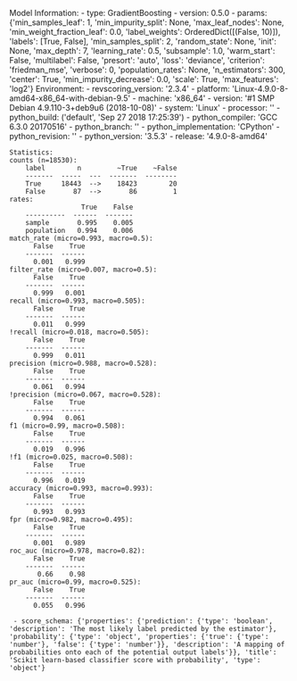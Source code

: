 Model Information:
	 - type: GradientBoosting
	 - version: 0.5.0
	 - params: {'min_samples_leaf': 1, 'min_impurity_split': None, 'max_leaf_nodes': None, 'min_weight_fraction_leaf': 0.0, 'label_weights': OrderedDict([(False, 10)]), 'labels': [True, False], 'min_samples_split': 2, 'random_state': None, 'init': None, 'max_depth': 7, 'learning_rate': 0.5, 'subsample': 1.0, 'warm_start': False, 'multilabel': False, 'presort': 'auto', 'loss': 'deviance', 'criterion': 'friedman_mse', 'verbose': 0, 'population_rates': None, 'n_estimators': 300, 'center': True, 'min_impurity_decrease': 0.0, 'scale': True, 'max_features': 'log2'}
	Environment:
	 - revscoring_version: '2.3.4'
	 - platform: 'Linux-4.9.0-8-amd64-x86_64-with-debian-9.5'
	 - machine: 'x86_64'
	 - version: '#1 SMP Debian 4.9.110-3+deb9u6 (2018-10-08)'
	 - system: 'Linux'
	 - processor: ''
	 - python_build: ('default', 'Sep 27 2018 17:25:39')
	 - python_compiler: 'GCC 6.3.0 20170516'
	 - python_branch: ''
	 - python_implementation: 'CPython'
	 - python_revision: ''
	 - python_version: '3.5.3'
	 - release: '4.9.0-8-amd64'
	
	Statistics:
	counts (n=18530):
		label        n         ~True    ~False
		-------  -----  ---  -------  --------
		True     18443  -->    18423        20
		False       87  -->       86         1
	rates:
		              True    False
		----------  ------  -------
		sample       0.995    0.005
		population   0.994    0.006
	match_rate (micro=0.993, macro=0.5):
		  False    True
		-------  ------
		  0.001   0.999
	filter_rate (micro=0.007, macro=0.5):
		  False    True
		-------  ------
		  0.999   0.001
	recall (micro=0.993, macro=0.505):
		  False    True
		-------  ------
		  0.011   0.999
	!recall (micro=0.018, macro=0.505):
		  False    True
		-------  ------
		  0.999   0.011
	precision (micro=0.988, macro=0.528):
		  False    True
		-------  ------
		  0.061   0.994
	!precision (micro=0.067, macro=0.528):
		  False    True
		-------  ------
		  0.994   0.061
	f1 (micro=0.99, macro=0.508):
		  False    True
		-------  ------
		  0.019   0.996
	!f1 (micro=0.025, macro=0.508):
		  False    True
		-------  ------
		  0.996   0.019
	accuracy (micro=0.993, macro=0.993):
		  False    True
		-------  ------
		  0.993   0.993
	fpr (micro=0.982, macro=0.495):
		  False    True
		-------  ------
		  0.001   0.989
	roc_auc (micro=0.978, macro=0.82):
		  False    True
		-------  ------
		   0.66    0.98
	pr_auc (micro=0.99, macro=0.525):
		  False    True
		-------  ------
		  0.055   0.996
	
	 - score_schema: {'properties': {'prediction': {'type': 'boolean', 'description': 'The most likely label predicted by the estimator'}, 'probability': {'type': 'object', 'properties': {'true': {'type': 'number'}, 'false': {'type': 'number'}}, 'description': 'A mapping of probabilities onto each of the potential output labels'}}, 'title': 'Scikit learn-based classifier score with probability', 'type': 'object'}

